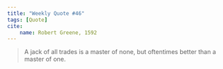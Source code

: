 ```yaml
---
title: "Weekly Quote #46"
tags: [Quote]
cite:
    name: Robert Greene, 1592
---
```


> A jack of all trades is a master of none, but oftentimes better than a master of one.